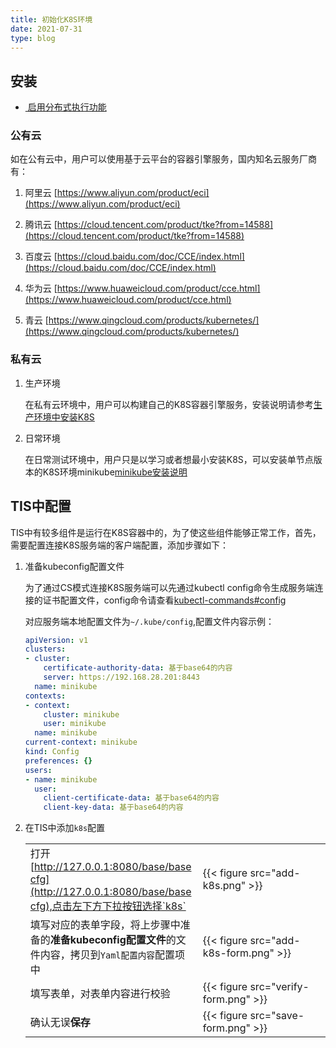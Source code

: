 ```yaml
---
title: 初始化K8S环境
date: 2021-07-31
type: blog
---
```

## 安装

* [<i class="fa fa-film" aria-hidden="true"></i>&nbsp;启用分布式执行功能](https://www.bilibili.com/video/BV1Cq4y1D7z4?share_source=copy_web)

### 公有云
如在公有云中，用户可以使用基于云平台的容器引擎服务，国内知名云服务厂商有：

1. 阿里云 [https://www.aliyun.com/product/eci](https://www.aliyun.com/product/eci)

2. 腾讯云 [https://cloud.tencent.com/product/tke?from=14588](https://cloud.tencent.com/product/tke?from=14588)

3. 百度云 [https://cloud.baidu.com/doc/CCE/index.html](https://cloud.baidu.com/doc/CCE/index.html)

4. 华为云 [https://www.huaweicloud.com/product/cce.html](https://www.huaweicloud.com/product/cce.html)

5. 青云 [https://www.qingcloud.com/products/kubernetes/](https://www.qingcloud.com/products/kubernetes/)

### 私有云

1. 生产环境

   在私有云环境中，用户可以构建自己的K8S容器引擎服务，安装说明请参考[生产环境中安装K8S](https://kubernetes.io/docs/setup/production-environment/)

2. 日常环境
   
   在日常测试环境中，用户只是以学习或者想最小安装K8S，可以安装单节点版本的K8S环境minikube[minikube安装说明](https://minikube.sigs.k8s.io/docs/start/)

## TIS中配置

TIS中有较多组件是运行在K8S容器中的，为了使这些组件能够正常工作，首先，需要配置连接K8S服务端的客户端配置，添加步骤如下：

1. 准备kubeconfig配置文件

    为了通过CS模式连接K8S服务端可以先通过kubectl config命令生成服务端连接的证书配置文件，config命令请查看[kubectl-commands#config](https://kubernetes.io/docs/reference/generated/kubectl/kubectl-commands#config)
  
    对应服务端本地配置文件为`~/.kube/config`,配置文件内容示例：
    ```yaml
    apiVersion: v1
    clusters:
    - cluster:
        certificate-authority-data: 基于base64的内容
        server: https://192.168.28.201:8443
      name: minikube
    contexts:
    - context:
        cluster: minikube
        user: minikube
      name: minikube
    current-context: minikube
    kind: Config
    preferences: {}
    users:
    - name: minikube
      user:
        client-certificate-data: 基于base64的内容
        client-key-data: 基于base64的内容
    ```

2. 在TIS中添加`k8s`配置
 
   |||
   |--|--|
   | <div style="width:260px">打开[http://127.0.0.1:8080/base/basecfg](http://127.0.0.1:8080/base/basecfg),点击左下方下拉按钮选择`k8s`</div> | {{< figure src="add-k8s.png"  >}}|
   |<div style="width:260px">填写对应的表单字段，将上步骤中准备的**准备kubeconfig配置文件**的文件内容，拷贝到`Yaml配置内容`配置项中</div>|{{< figure src="add-k8s-form.png"  >}}|
   |<div style="width:260px">填写表单，对表单内容进行校验</div>| {{< figure src="verify-form.png"  >}}|
   |确认无误**保存**|{{< figure src="save-form.png"  >}}|
   

